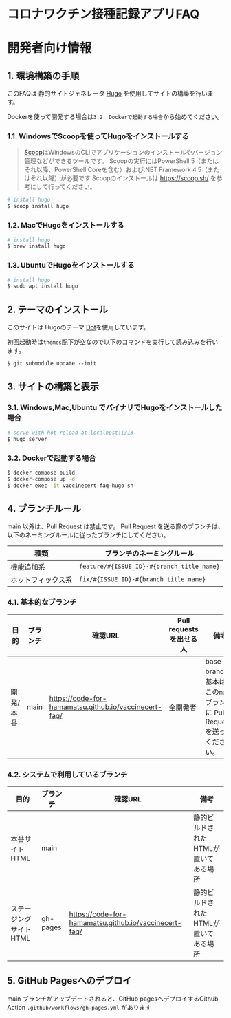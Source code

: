 # コロナワクチン接種記録アプリFAQ

# 開発者向け情報

## 1. 環境構築の手順

このFAQは 静的サイトジェネレータ [Hugo](https://gohugo.io/) を使用してサイトの構築を行います。

Dockerを使って開発する場合は`3.2. Dockerで起動する場合`から始めてください。

### 1.1. WindowsでScoopを使ってHugoをインストールする

> [Scoop](https://scoop.sh/)はWindowsのCLIでアプリケーションのインストールやバージョン管理などができるツールです。
Scoopの実行にはPowerShell 5（またはそれ以降、PowerShell Coreを含む）および.NET Framework 4.5（またはそれ以降）が必要です
Scoopのインストールは https://scoop.sh/ を参考にして行ってください。

```powershell
# install hugo
$ scoop install hugo 
```

### 1.2. MacでHugoをインストールする

```bash
# install hugo
$ brew install hugo
```

### 1.3. UbuntuでHugoをインストールする

```bash
# install hugo
$ sudo apt install hugo
```

## 2. テーマのインストール

このサイトは Hugoのテーマ [Dot](https://themes.gohugo.io/themes/dot-hugo-documentation-theme/)を使用しています。

初回起動時は`themes`配下が空なので以下のコマンドを実行して読み込みを行います。

```
$ git submodule update --init
```

## 3. サイトの構築と表示

### 3.1. Windows,Mac,Ubuntu でバイナリでHugoをインストールした場合
``` bash
# serve with hot reload at localhost:1313
$ hugo server
```
### 3.2. Dockerで起動する場合

``` bash
$ docker-compose build
$ docker-compose up -d
$ docker exec -it vaccinecert-faq-hugo sh
```

## 4. ブランチルール

main 以外は、Pull Request は禁止です。
Pull Request を送る際のブランチは、以下のネーミングルールに従ったブランチにしてください。

| 種類 | ブランチのネーミングルール |
| ---- | ---- |
|機能追加系|`feature/#{ISSUE_ID}-#{branch_title_name}`|
|ホットフィックス系|`fix/#{ISSUE_ID}-#{branch_title_name}`|

### 4.1. 基本的なブランチ

| 目的 | ブランチ | 確認URL | Pull requestsを出せる人 | 備考 |
| ---- | ---- | ---- | ---- | ---- |
| 開発/本番 | main | https://code-for-hamamatsu.github.io/vaccinecert-faq/ | 全開発者 | base branch。基本は、この`main`ブランチに Pull Requestを送ってください。 |

### 4.2. システムで利用しているブランチ

| 目的 | ブランチ | 確認URL | 備考 |
| ---- | -------- | ---- | ---- |
| 本番サイトHTML | main |  | 静的ビルドされたHTMLが置いてある場所 |
| ステージングサイト HTML | gh-pages | https://code-for-hamamatsu.github.io/vaccinecert-faq/ | 静的ビルドされたHTMLが置いてある場所 |

## 5. GitHub Pagesへのデプロイ

main ブランチがアップデートされると、GitHub pagesへデプロイするGithub Action `.github/workflows/gh-pages.yml` があります


